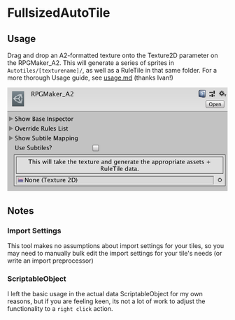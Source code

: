 # FullsizedAutoTile

## Usage
Drag and drop an A2-formatted texture onto the Texture2D parameter on the RPGMaker_A2.  This will generate a series of sprites in `Autotiles/[texturename]/`, as well as a RuleTile in that same folder.  For a more thorough Usage guide, see [usage.md](usage.md) (thanks Ivan!)

![ScriptableObject Usage](readmeassets/11_ScriptableAsset.png)

## Notes
### Import Settings
This tool makes no assumptions about import settings for your tiles, so you may need to manually bulk edit the import settings for your tile's needs (or write an import preprocessor)

### ScriptableObject
I left the basic usage in the actual data ScriptableObject for my own reasons, but if you are feeling keen, its not a lot of work to adjust the functionality to a `right click` action.
